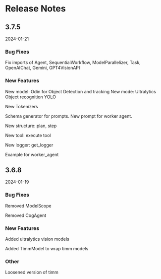 # Release Notes

## 3.7.5

2024-01-21

### Bug Fixes

Fix imports of Agent, SequentialWorkflow, ModelParallelizer, Task, OpenAIChat, Gemini, GPT4VisionAPI

### New Features

New model: Odin for Object Detection and tracking
New mode: Ultralytics Object recognition YOLO 

New Tokenizers

Schema generator for prompts.
New prompt for worker agent.

New structure: plan, step 

New tool: execute tool

New logger: get_logger

Example for worker_agent



## 3.6.8

2024-01-19

### Bug Fixes

Removed ModelScope

Removed CogAgent 

### New Features

Added ultralytics vision models

Added TimmModel to wrap timm models

### Other

Loosened version of timm
